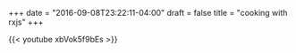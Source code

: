 +++
date = "2016-09-08T23:22:11-04:00"
draft = false
title = "cooking with rxjs"
+++

{{< youtube xbVok5f9bEs >}}

